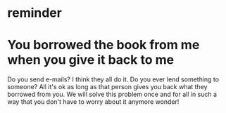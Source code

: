 # reminder
You borrowed the book from me when you give it back to me
========================================================================================================
Do you send e-mails? I think they all do it. Do you ever lend something to someone? All
it's ok as long as that person gives you back what they borrowed from you.
We will solve this problem once and for all in such a way that you don't have to worry about it anymore
wonder!
